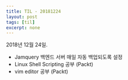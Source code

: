 ```yaml
---
title: TIL - 20181224
layout: post
tags: [til]
excerpt: none
---
```


2018년 12월 24일.

- Jamquery 백엔드 서버 매일 자동 백업되도록 설정
- Linux Shell Scripting 공부 (Packt)
- vim editor 공부 (Packt)